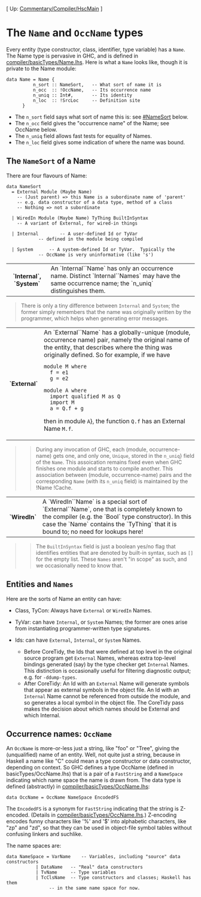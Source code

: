 
\[ Up: [Commentary/Compiler/HscMain](commentary/compiler/hsc-main) \]

# The `Name` and `OccName` types


Every entity (type constructor, class, identifier, type variable) has a `Name`. The Name type is pervasive in GHC, and is defined in [compiler/basicTypes/Name.lhs](/trac/ghc/browser/ghc/compiler/basicTypes/Name.lhs). Here is what a `Name` looks like, though it is private to the Name module:

```wiki
data Name = Name {
	      n_sort :: NameSort,	-- What sort of name it is
	      n_occ  :: !OccName,	-- Its occurrence name
	      n_uniq :: Int#,		-- Its identity
	      n_loc  :: !SrcLoc		-- Definition site
	  }
```

- The `n_sort` field says what sort of name this is: see [\#NameSort](wiki-start#) below. 
- The `n_occ` field gives the "occurrence name" of the Name; see OccName below. 
- The `n_uniq` field allows fast tests for equality of Names. 
- The `n_loc` field gives some indication of where the name was bound. 

## The `NameSort` of a Name


There are four flavours of Name: 

```wiki
data NameSort
  = External Module (Maybe Name)
	-- (Just parent) => this Name is a subordinate name of 'parent'
	-- e.g. data constructor of a data type, method of a class
	-- Nothing => not a subordinate
 
  | WiredIn Module (Maybe Name) TyThing BuiltInSyntax
	-- A variant of External, for wired-in things

  | Internal		-- A user-defined Id or TyVar
			-- defined in the module being compiled

  | System		-- A system-defined Id or TyVar.  Typically the
			-- OccName is very uninformative (like 's')
```

<table><tr><th>`Internal`, `System`</th>
<td>
An `Internal``Name` has only an occurrence name. Distinct `Internal``Names` may have the same occurrence name; the `n_uniq` distinguishes them.  
</td></tr></table>

>
> There is only a tiny difference between `Internal` and `System`; the former simply remembers that the name was originally written by the programmer, which helps when generating error messages.

<table><tr><th>`External`</th>
<td>
An `External``Name` has a globally-unique (module, occurrence name) pair, namely the original name of the entity, that describes where the thing was originally defined. So for example, if we have 

```wiki
module M where
  f = e1
  g = e2

module A where
  import qualified M as Q
  import M
  a = Q.f + g
```

then in module `A`}, the function `Q.f` has an External Name `M.f`.
</td></tr></table>

> >
> > During any invocation of GHC, each (module, occurrence-name) gets one, and only one, `Unique`, stored in the `n_uniq`} field of the `Name`.  This assoication remains fixed even when GHC finishes one module and starts to compile another.  This association between (module, occurrence-name) pairs and the corresponding `Name` (with its `n_uniq` field) is maintained by the !Name !Cache.

<table><tr><th>`WiredIn`</th>
<td>
A `WiredIn``Name` is a special sort of `External``Name`, one that is completely known to the compiler (e.g. the `Bool` type constructor).  In this case the `Name` contains the `TyThing` that it is bound to; no need for lookups here!  
</td></tr></table>

> >
> > The `BuiltInSyntax` field is just a boolean yes/no flag that identifies entities that are denoted by built-in syntax, such as `[]` for the empty list.  These `Names` aren't "in scope" as such, and we occasionally need to know that.

## Entities and `Names`


Here are the sorts of Name an entity can have: 

- Class, TyCon: Always have `External` or `WiredIn` Names. 

- TyVar: can have `Internal`, or `System` Names; the former are ones arise from instantiating programmer-written type signatures.

- Ids: can have `External`, `Internal`, or `System` Names. 

  - Before CoreTidy, the Ids that were defined at top level in the original source program get `External` Names, whereas extra top-level bindings generated (say) by the type checker get `Internal` Names. This distinction is occasionally useful for filtering diagnostic output; e.g. for `-ddump-types`. 
  - After CoreTidy: An Id with an `External` Name will generate symbols that appear as external symbols in the object file. An Id with an `Internal` Name cannot be referenced from outside the module, and so generates a local symbol in the object file. The CoreTidy pass makes the decision about which names should be External and which Internal. 

## Occurrence names: `OccName`


An `OccName` is more-or-less just a string, like "foo" or "Tree", giving the (unqualified) name of an entity. 
Well, not quite just a string, because in Haskell a name like "C" could mean a type constructor or data constructor, depending on context. So GHC defines a type OccName (defined in basicTypes/OccName.lhs) that is a pair of a `FastString` and a `NameSpace` indicating which name space the name is drawn from. The data type is defined (abstractly) in [compiler/basicTypes/OccName.lhs](/trac/ghc/browser/ghc/compiler/basicTypes/OccName.lhs):

```wiki
data OccName = OccName NameSpace EncodedFS
```


The `EncodedFS` is a synonym for `FastString` indicating that the string is Z-encoded. (Details in [compiler/basicTypes/OccName.lhs](/trac/ghc/browser/ghc/compiler/basicTypes/OccName.lhs).) Z-encoding encodes funny characters like '%' and '$' into alphabetic characters, like "zp" and "zd", so that they can be used in object-file symbol tables without confusing linkers and suchlike. 


The name spaces are: 

```wiki
data NameSpace = VarName	-- Variables, including "source" data constructors
	       | DataName	-- "Real" data constructors 
	       | TvName		-- Type variables
	       | TcClsName	-- Type constructors and classes; Haskell has them
				-- in the same name space for now.
```